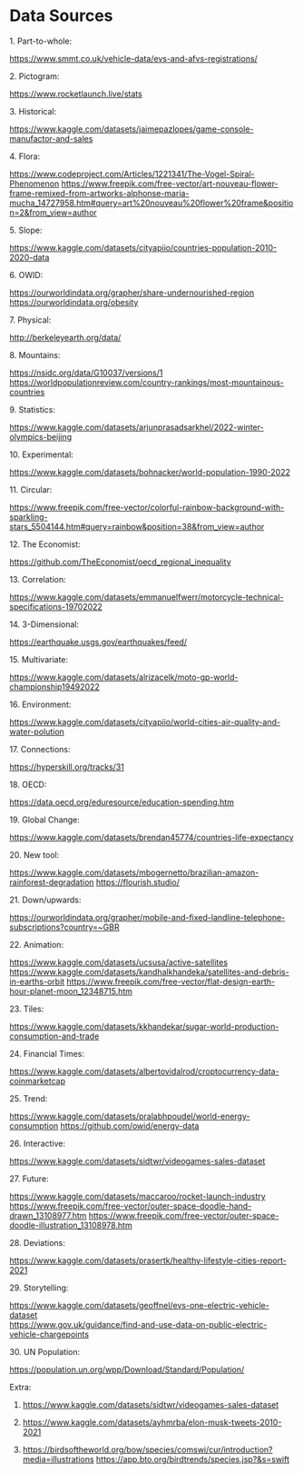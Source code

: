 # **Data Sources**

1\. Part-to-whole:

<https://www.smmt.co.uk/vehicle-data/evs-and-afvs-registrations/>

2\. Pictogram:

<https://www.rocketlaunch.live/stats>

3\. Historical:

<https://www.kaggle.com/datasets/jaimepazlopes/game-console-manufactor-and-sales>

4\. Flora:

<https://www.codeproject.com/Articles/1221341/The-Vogel-Spiral-Phenomenon>
<https://www.freepik.com/free-vector/art-nouveau-flower-frame-remixed-from-artworks-alphonse-maria-mucha_14727958.htm#query=art%20nouveau%20flower%20frame&position=2&from_view=author>  

5\. Slope:

<https://www.kaggle.com/datasets/cityapiio/countries-population-2010-2020-data>

6\. OWID:

<https://ourworldindata.org/grapher/share-undernourished-region>
https://ourworldindata.org/obesity

7\. Physical:

http://berkeleyearth.org/data/

8\. Mountains:

<https://nsidc.org/data/G10037/versions/1>  
<https://worldpopulationreview.com/country-rankings/most-mountainous-countries>

9\. Statistics:

https://www.kaggle.com/datasets/arjunprasadsarkhel/2022-winter-olympics-beijing

10\. Experimental:

<https://www.kaggle.com/datasets/bohnacker/world-population-1990-2022>

11\. Circular:

<https://www.freepik.com/free-vector/colorful-rainbow-background-with-sparkling-stars_5504144.htm#query=rainbow&position=38&from_view=author>

12\. The Economist:

<https://github.com/TheEconomist/oecd_regional_inequality>

13\. Correlation:

<https://www.kaggle.com/datasets/emmanuelfwerr/motorcycle-technical-specifications-19702022>

14\. 3-Dimensional:

<https://earthquake.usgs.gov/earthquakes/feed/>

15\. Multivariate:

<https://www.kaggle.com/datasets/alrizacelk/moto-gp-world-championship19492022>

16\. Environment:

<https://www.kaggle.com/datasets/cityapiio/world-cities-air-quality-and-water-polution>

17\. Connections:

<https://hyperskill.org/tracks/31>

18\. OECD:

<https://data.oecd.org/eduresource/education-spending.htm>

19\. Global Change:

<https://www.kaggle.com/datasets/brendan45774/countries-life-expectancy>

20\. New tool:

<https://www.kaggle.com/datasets/mbogernetto/brazilian-amazon-rainforest-degradation>
<https://flourish.studio/>

21\. Down/upwards:

<https://ourworldindata.org/grapher/mobile-and-fixed-landline-telephone-subscriptions?country=~GBR>

22\. Animation:

<https://www.kaggle.com/datasets/ucsusa/active-satellites>
<https://www.kaggle.com/datasets/kandhalkhandeka/satellites-and-debris-in-earths-orbit>
<https://www.freepik.com/free-vector/flat-design-earth-hour-planet-moon_12348715.htm>

23\. Tiles:

<https://www.kaggle.com/datasets/kkhandekar/sugar-world-production-consumption-and-trade>

24\. Financial Times:

<https://www.kaggle.com/datasets/albertovidalrod/croptocurrency-data-coinmarketcap>

25\. Trend:

<https://www.kaggle.com/datasets/pralabhpoudel/world-energy-consumption>
<https://github.com/owid/energy-data>

26\. Interactive:

<https://www.kaggle.com/datasets/sidtwr/videogames-sales-dataset>

27\. Future:

<https://www.kaggle.com/datasets/maccaroo/rocket-launch-industry>
<https://www.freepik.com/free-vector/outer-space-doodle-hand-drawn_13108977.htm>
<https://www.freepik.com/free-vector/outer-space-doodle-illustration_13108978.htm>

28\. Deviations:

<https://www.kaggle.com/datasets/prasertk/healthy-lifestyle-cities-report-2021>

29\. Storytelling:

<https://www.kaggle.com/datasets/geoffnel/evs-one-electric-vehicle-dataset>  
<https://www.gov.uk/guidance/find-and-use-data-on-public-electric-vehicle-chargepoints>

30\. UN Population:

<https://population.un.org/wpp/Download/Standard/Population/>

Extra:

1.  <https://www.kaggle.com/datasets/sidtwr/videogames-sales-dataset>

2.  <https://www.kaggle.com/datasets/ayhmrba/elon-musk-tweets-2010-2021>

3.  <https://birdsoftheworld.org/bow/species/comswi/cur/introduction?media=illustrations>
    <https://app.bto.org/birdtrends/species.jsp?&s=swift>

